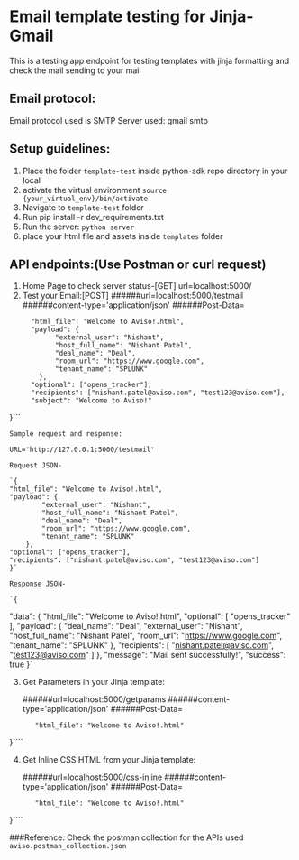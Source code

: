 # Email template testing for Jinja-Gmail
This is a testing app endpoint for testing templates with jinja formatting and check the mail sending to your mail

## Email protocol:
Email protocol used is SMTP
Server used: gmail smtp

## Setup guidelines:

1. Place the folder `template-test` inside python-sdk repo directory in your local
2. activate the virtual environment
    `source {your_virtual_env}/bin/activate`
3. Navigate to `template-test` folder
4. Run pip install -r dev_requirements.txt
5. Run the server:
    `python server`
6. place your html file and assets inside `templates` folder

## API endpoints:(Use Postman or curl request)
1. Home Page to check server status-[GET]
    url=localhost:5000/
2. Test your Email:[POST]
   ######url=localhost:5000/testmail
   ######content-type='application/json'
   ######Post-Data=
    ````{	
	  "html_file": "Welcome to Aviso!.html",
	  "payload": {
            "external_user": "Nishant",
            "host_full_name": "Nishant Patel",
            "deal_name": "Deal",
            "room_url": "https://www.google.com",
            "tenant_name": "SPLUNK"
        },
      "optional": ["opens_tracker"],
      "recipients": ["nishant.patel@aviso.com", "test123@aviso.com"],
      "subject": "Welcome to Aviso!"
}```

    Sample request and response:
    
    URL='http://127.0.0.1:5000/testmail'

    Request JSON-
    
    `{
	"html_file": "Welcome to Aviso!.html",
	"payload": {
            "external_user": "Nishant",
            "host_full_name": "Nishant Patel",
            "deal_name": "Deal",
            "room_url": "https://www.google.com",
            "tenant_name": "SPLUNK"
        },
    "optional": ["opens_tracker"],
    "recipients": ["nishant.patel@aviso.com", "test123@aviso.com"]
    }`

    Response JSON-
    
    `{
  "data": {
    "html_file": "Welcome to Aviso!.html",
    "optional": [
      "opens_tracker"
    ],
    "payload": {
      "deal_name": "Deal",
      "external_user": "Nishant",
      "host_full_name": "Nishant Patel",
      "room_url": "https://www.google.com",
      "tenant_name": "SPLUNK"
    },
    "recipients": [
      "nishant.patel@aviso.com",
      "test123@aviso.com"
    ]
  },
  "message": "Mail sent successfully!",
  "success": true
}`

3. Get Parameters in your Jinja template:

   ######url=localhost:5000/getparams
   ######content-type='application/json'
   ######Post-Data=
   ````{	
	  "html_file": "Welcome to Aviso!.html"
}````

4. Get Inline CSS HTML from your Jinja template:

   ######url=localhost:5000/css-inline
   ######content-type='application/json'
   ######Post-Data=
   ````{	
	  "html_file": "Welcome to Aviso!.html"
}````


###Reference:
Check the postman collection for the APIs used 
``aviso.postman_collection.json``
